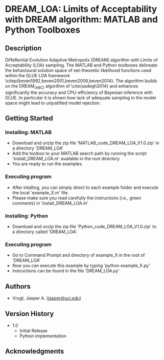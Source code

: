 # DREAM_LOA: Limits of Acceptability with DREAM algorithm: MATLAB and Python Toolboxes

## Description

DiffeRential Evolution Adaptive Metropolis (DREAM) algorithm with Limits of Acceptability (LOA) sampling. The MATLAB and Python toolboxes delineate the behavioural solution space of set-theoretic likelihood functions used within the GLUE LOA framework \citep{beven1992,beven2001,beven2006,beven2014}. The algorithm builds on the DREAM$_\text{(ABC)}$ algorithm of \cite{sadegh2014} and enhances significantly the accuracy and CPU-efficiency of Bayesian inference with GLUE. In particular it is shown how lack of adequate sampling in the model space might lead to unjustified model rejection.

## Getting Started

### Installing: MATLAB

* Download and unzip the zip file 'MATLAB_code_DREAM_LOA_V1.0.zip' in a directory 'DREAM_LOA'
* Add the toolbox to your MATLAB search path by running the script 'install_DREAM_LOA.m' available in the root directory
* You are ready to run the examples.

### Executing program

* After intalling, you can simply direct to each example folder and execute the local 'example_X.m' file.
* Please make sure you read carefully the instructions (i.e., green comments) in 'install_DREAM_LOA.m'  

### Installing: Python

* Download and unzip the zip file 'Python_code_DREAM_LOA_V1.0.zip' to a directory called 'DREAM_LOA'.

### Executing program

* Go to Command Prompt and directory of example_X in the root of 'DREAM_LOA'
* Now you can execute this example by typing 'python example_X.py'
* Instructions can be found in the file 'DREAM_LOA.py' 
  
## Authors

* Vrugt, Jasper A. (jasper@uci.edu) 

## Version History

* 1.0
    * Initial Release
    * Python implementation

## Acknowledgments

